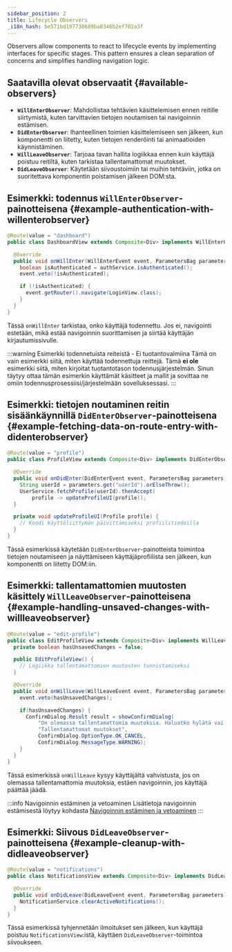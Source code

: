 ```yaml
---
sidebar_position: 2
title: Lifecycle Observers
_i18n_hash: be571bd197730689ba8346b2ef702a3f
---
```

Observers allow components to react to lifecycle events by implementing interfaces for specific stages. This pattern ensures a clean separation of concerns and simplifies handling navigation logic.

## Saatavilla olevat observaatit {#available-observers}

- **`WillEnterObserver`**: Mahdollistaa tehtävien käsittelemisen ennen reitille siirtymistä, kuten tarvittavien tietojen noutamisen tai navigoinnin estämisen.
- **`DidEnterObserver`**: Ihanteellinen toimien käsittelemiseen sen jälkeen, kun komponentti on liitetty, kuten tietojen renderöinti tai animaatioiden käynnistäminen.
- **`WillLeaveObserver`**: Tarjoaa tavan hallita logiikkaa ennen kuin käyttäjä poistuu reitiltä, kuten tarkistaa tallentamattomat muutokset.
- **`DidLeaveObserver`**: Käytetään siivoustoimiin tai muihin tehtäviin, jotka on suoritettava komponentin poistamisen jälkeen DOM:sta.

## Esimerkki: todennus `WillEnterObserver`-painotteisena {#example-authentication-with-willenterobserver}

```java
@Route(value = "dashboard")
public class DashboardView extends Composite<Div> implements WillEnterObserver {

  @Override
  public void onWillEnter(WillEnterEvent event, ParametersBag parameters) {
    boolean isAuthenticated = authService.isAuthenticated();
    event.veto(!isAuthenticated);

    if (!isAuthenticated) {
      event.getRouter().navigate(LoginView.class);
    }
  }
}
```

Tässä `onWillEnter` tarkistaa, onko käyttäjä todennettu. Jos ei, navigointi estetään, mikä estää navigoinnin suorittamisen ja siirtää käyttäjän kirjautumissivulle.

:::warning Esimerkki todennetuista reiteistä - Ei tuotantovalmiina
Tämä on vain esimerkki siitä, miten käyttää todennettuja reittejä.
Tämä **ei ole** esimerkki siitä, miten kirjoitat tuotantotason todennusjärjestelmän.
Sinun täytyy ottaa tämän esimerkin käyttämät käsitteet ja mallit ja sovittaa ne omiin todennusprosessiisi/järjestelmään sovelluksessasi.
:::

## Esimerkki: tietojen noutaminen reitin sisäänkäynnillä `DidEnterObserver`-painotteisena {#example-fetching-data-on-route-entry-with-didenterobserver}

```java
@Route(value = "profile")
public class ProfileView extends Composite<Div> implements DidEnterObserver {

  @Override
  public void onDidEnter(DidEnterEvent event, ParametersBag parameters) {
    String userId = parameters.get("userId").orElseThrow();
    UserService.fetchProfile(userId).thenAccept(
        profile -> updateProfileUI(profile));
  }

  private void updateProfileUI(Profile profile) {
    // Koodi käyttöliittymän päivittämiseksi profiilitiedoilla
  }
}
```

Tässä esimerkissä käytetään `DidEnterObserver`-painotteista toimintoa tietojen noutamiseen ja näyttämiseen käyttäjäprofiilista sen jälkeen, kun komponentti on liitetty DOM:iin.

## Esimerkki: tallentamattomien muutosten käsittely `WillLeaveObserver`-painotteisena {#example-handling-unsaved-changes-with-willleaveobserver}

```java
@Route(value = "edit-profile")
public class EditProfileView extends Composite<Div> implements WillLeaveObserver {
  private boolean hasUnsavedChanges = false;

  public EditProfileView() {
    // Logiikka tallentamattomien muutosten tunnistamiseksi
  }

  @Override
  public void onWillLeave(WillLeaveEvent event, ParametersBag parameters) {
    event.veto(hasUnsavedChanges);

    if(hasUnsavedChanges) {
      ConfirmDialog.Result result = showConfirmDialog(
          "On olemassa tallentamattomia muutoksia. Haluatko hylätä vai tallentaa ne?",
          "Tallentamattomat muutokset",
          ConfirmDialog.OptionType.OK_CANCEL,
          ConfirmDialog.MessageType.WARNING);
    }
  }
}
```

Tässä esimerkissä `onWillLeave` kysyy käyttäjältä vahvistusta, jos on olemassa tallentamattomia muutoksia, estäen navigoinnin, jos käyttäjä päättää jäädä.

:::info Navigoinnin estäminen ja vetoaminen
Lisätietoja navigoinnin estämisestä löytyy kohdasta [Navigoinnin estäminen ja vetoaminen](./navigation-blocking)
:::

## Esimerkki: Siivous `DidLeaveObserver`-painotteisena {#example-cleanup-with-didleaveobserver}

```java
@Route(value = "notifications")
public class NotificationsView extends Composite<Div> implements DidLeaveObserver {

  @Override
  public void onDidLeave(DidLeaveEvent event, ParametersBag parameters) {
    NotificationService.clearActiveNotifications();
  }
}
```

Tässä esimerkissä tyhjennetään ilmoitukset sen jälkeen, kun käyttäjä poistuu `NotificationsView`:istä, käyttäen `DidLeaveObserver`-toimintoa siivoukseen.
